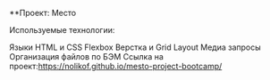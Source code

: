 **Проект: Место

Используемые технологии:

Языки HTML и CSS
Flexbox Верстка и Grid Layout
Медиа запросы
Организация файлов по БЭМ
Ссылка на проект:https://nolikof.github.io/mesto-project-bootcamp/
